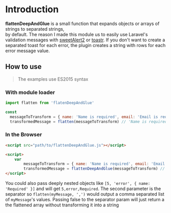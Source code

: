 # Introduction

**flattenDeepAndGlue** is a small function that expands objects or arrays of strings to separated strings, <br> by default.
The reason I made this module us to easily use Laravel's validation messages with [sweetAlert2](https://github.com/limonte/sweetalert2) or [toastr](https://github.com/CodeSeven/toastr).
If you don't want to create a separated toast for each error, the plugin creates a string with rows for each error message value.

## How to use
> The examples use ES2015 syntax
### With module loader
```js
import flatten from 'flatenDeepAndGlue'

const 
  messageToTransform = { name: 'Name is required', email: 'Email is required' },
  transformedMessage = flatten(messageToTransform) // 'Name is required <br/>Email is required'
```

### In the Browser
```html
<script src="path/to/flattenDeepAndGlue.js"></script>

<script>
    var 
        messageToTransform = { name: 'Name is required', email: 'Email is required' },
        transformedMessage = flattenDeepAndGlue(messageToTransform) // 'Name is required <br/>Email is required'
</script>
```

You could also pass deeply nested objects like `[5, 'error', { name: 'Required' }]` and will get `5,error,Required`.
The second parameter is the separator so `flatten(myMessage, ',')` would output a comma separated list of `myMessage`'s values.
Passing false to the separator param will just return a the flattened array without transforming it into a string